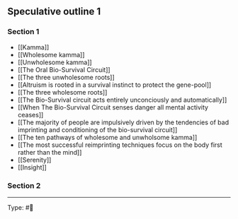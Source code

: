 
## Speculative outline 1

### Section 1

- [[Kamma]]
- [[Wholesome kamma]]
- [[Unwholesome kamma]]
- [[The Oral Bio-Survival Circuit]]
- [[The three unwholesome roots]]
- [[Altruism is rooted in a survival instinct to protect the gene-pool]]
- [[The three wholesome roots]]
- [[The Bio-Survival circuit acts entirely unconciously and automatically]]
- [[When The Bio-Survival Circuit senses danger all mental activity ceases]]
- [[The majority of people are impulsively driven by the tendencies of bad imprinting and conditioning of the bio-survival circuit]]
- [[The ten pathways of wholesome and unwholsome kamma]]
- [[The most successful reimprinting techniques focus on the body first rather than the mind]]
- [[Serenity]]
- [[Insight]]

### Section 2

___

Type: #📄
